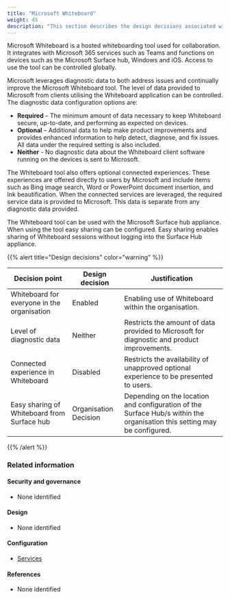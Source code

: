 ```yaml
---
title: "Microsoft Whiteboard"
weight: 45
description: "This section describes the design decisions associated with implementation of Microsoft Whiteboard for system(s) built using ASD's Blueprint for Secure Cloud."
---
```


Microsoft Whiteboard is a hosted whiteboarding tool used for collaboration. It integrates with Microsoft 365 services such as Teams and functions on devices such as the Microsoft Surface hub, Windows and iOS. Access to use the tool can be controlled globally.

Microsoft leverages diagnostic data to both address issues and continually improve the Microsoft Whiteboard tool. The level of data provided to Microsoft from clients utilising the Whiteboard application can be controlled. The diagnostic data configuration options are:

- **Required** – The minimum amount of data necessary to keep Whiteboard secure, up-to-date, and performing as expected on devices.
- **Optional** – Additional data to help make product improvements and provides enhanced information to help detect, diagnose, and fix issues. All data under the required setting is also included.
- **Neither** - No diagnostic data about the Whiteboard client software running on the devices is sent to Microsoft.

The Whiteboard tool also offers optional connected experiences. These experiences are offered directly to users by Microsoft and include items such as Bing image search, Word or PowerPoint document insertion, and Ink beautification. When the connected services are leveraged, the required service data is provided to Microsoft. This data is separate from any diagnostic data provided.

The Whiteboard tool can be used with the Microsoft Surface hub appliance. When using the tool easy sharing can be configured. Easy sharing enables sharing of Whiteboard sessions without logging into the Surface Hub appliance.

{{% alert title="Design decisions" color="warning" %}}

| Decision point                              | Design decision       | Justification                                                                                                            |
| ------------------------------------------- | --------------------- | ------------------------------------------------------------------------------------------------------------------------ |
| Whiteboard for everyone in the organisation | Enabled               | Enabling use of Whiteboard within the organisation.                                                                      |
| Level of diagnostic data                    | Neither               | Restricts the amount of data provided to Microsoft for diagnostic and product improvements.                              |
| Connected experience in Whiteboard          | Disabled              | Restricts the availability of unapproved optional experience to be presented to users.                                   |
| Easy sharing of Whiteboard from Surface hub | Organisation Decision | Depending on the location and configuration of the Surface Hub/s within the organisation this setting may be configured. |

{{% /alert %}}

### Related information

#### Security and governance

- None identified

#### Design

- None identified

#### Configuration

- [Services](/configuration/microsoft-365/settings/services)

#### References

- None identified
